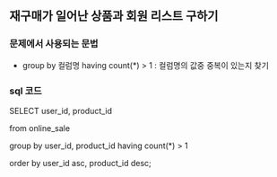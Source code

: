 ## 재구매가 일어난 상품과 회원 리스트 구하기

### 문제에서 사용되는 문법
- group by 컬럼명 having count(*) > 1 : 컬럼명의 값중 중복이 있는지 찾기

### sql 코드

SELECT user_id, product_id

from online_sale

group by user_id, product_id having count(*) > 1

order by user_id asc, product_id desc;